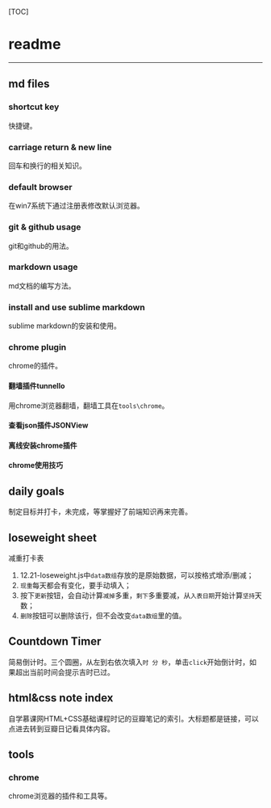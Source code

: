[TOC]

readme
=

---

## md files

### shortcut key

快捷键。

### carriage return & new line

回车和换行的相关知识。

### default browser

在win7系统下通过注册表修改默认浏览器。

### git & github usage

git和github的用法。

### markdown usage

md文档的编写方法。

### install and use sublime markdown

sublime markdown的安装和使用。


### chrome plugin

chrome的插件。

#### 翻墙插件tunnello

用chrome浏览器翻墙，翻墙工具在`tools\chrome`。

#### 查看json插件JSONView

#### 离线安装chrome插件

#### chrome使用技巧


## daily goals

制定目标并打卡，未完成，等掌握好了前端知识再来完善。

## loseweight sheet 

减重打卡表    
  
1. 12.21-loseweight.js中`data数组`存放的是原始数据，可以按格式增添/删减；
2. `现重`每天都会有变化，要手动填入；
3. 按下`更新`按钮，会自动计算`减掉`多重，`剩下`多重要减，从`入表日期`开始计算`坚持`天数；
4. `删除`按钮可以删除该行，但不会改变`data数组`里的值。

## Countdown Timer

简易倒计时。三个圆圈，从左到右依次填入`时 分 秒`，单击`click`开始倒计时，如果超出当前时间会提示吉时已过。

## html&css note index

自学慕课网HTML+CSS基础课程时记的豆瓣笔记的索引。大标题都是链接，可以点进去转到豆瓣日记看具体内容。

## tools

### chrome

chrome浏览器的插件和工具等。








